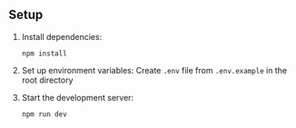 ## Setup

1. Install dependencies:
   ```
   npm install
   ```

2. Set up environment variables:
   Create `.env` file from `.env.example` in the root directory
3. Start the development server:
   ```
   npm run dev
   ```